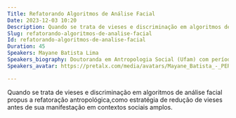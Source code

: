 ```yaml
---
Title: Refatorando Algoritmos de Análise Facial
Date: 2023-12-03 10:20
Description: Quando se trata de vieses e discriminação em algoritmos de análise facial propus a refatoração antropológica,como estratégia de redução de vieses antes de sua manifestação em contextos sociais amplos.
Slug: refatorando-algoritmos-de-analise-facial
Id: refatorando-algoritmos-de-analise-facial
Duration: 45
Speakers: Mayane Batista Lima
Speakers_biography: Doutoranda em Antropologia Social (Ufam) com período-sanduíche na (Usp). Pesquisadora visitante do C4AI-CID-USP. <br/>Cientista da Computação em formação (FMU).
Speakers_avatar: https://pretalx.com/media/avatars/Mayane_Batista_-_PERFIL_umqU7PV.png

---
```


Quando se trata de vieses e discriminação em algoritmos de análise facial propus a refatoração antropológica,como estratégia de redução de vieses antes de sua manifestação em contextos sociais amplos.